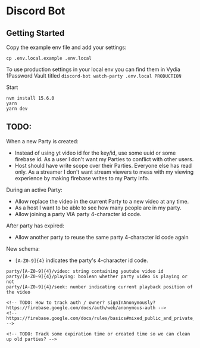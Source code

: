 # Discord Bot

## Getting Started

Copy the example env file and add your settings:

```
cp .env.local.example .env.local
```

To use production settings in your local env you can find them in Vydia 1Password Vault titled `discord-bot watch-party .env.local PRODUCTION`

Start

```
nvm install 15.6.0
yarn
yarn dev
```

## TODO:

When a new Party is created:
 - Instead of using yt video id for the key/id, use some uuid or some firebase id. As a user I don't want my Parties to conflict with other users.
 - Host should have write scope over their Parties. Everyone else has read only. As a streamer I don't want stream viewers to mess with my viewing experience by making firebase writes to my Party info.

During an active Party:
 - Allow replace the video in the current Party to a new video at any time.
 - As a host I want to be able to see how many people are in my party.
 - Allow joining a party VIA party 4-character id code.

After party has expired:
 - Allow another party to reuse the same party 4-character id code again

New schema:

 - `[A-Z0-9]{4}` indicates the party's 4-character id code.

```
party/[A-Z0-9]{4}/video: string containing youtube video id
party/[A-Z0-9]{4}/playing: boolean whether party video is playing or not
party/[A-Z0-9]{4}/seek: number indicating current playback position of the video

<!-- TODO: How to track auth / owner? signInAnonymously? https://firebase.google.com/docs/auth/web/anonymous-auth -->
<!-- https://firebase.google.com/docs/rules/basics#mixed_public_and_private_access -->

<!-- TODO: Track some expiration time or created time so we can clean up old parties? -->
```

